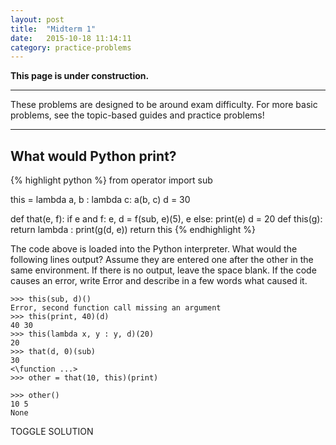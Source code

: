 ```yaml
---
layout: post
title:  "Midterm 1"
date:   2015-10-18 11:14:11
category: practice-problems
---
```


**This page is under construction.**

---

These problems are designed to be around exam difficulty. For more basic problems, see the topic-based guides and practice problems!

---

<a name="wwpp" class="anchor"></a>

## What would Python print?  

{% highlight python %}
from operator import sub

this = lambda a, b : lambda c: a(b, c)
d = 30

def that(e, f):
    if e and f:
        e, d = f(sub, e)(5), e
    else:
        print(e)
        d = 20
    def this(g):
       return lambda : print(g(d, e))
    return this
{% endhighlight %}

The code above is loaded into the Python interpreter. What would the following lines output? Assume they are entered one after the other in the same environment. If there is no output, leave the space blank. If the code causes an error, write Error and describe in a few words what caused it. 
   
<pre><code>>>> this(sub, d)()
<span class="solution">Error, second function call missing an argument</span>
>>> this(print, 40)(d)
<span class="solution">40 30</span>
>>> this(lambda x, y : y, d)(20)
<span class="solution">20</span>
>>> that(d, 0)(sub)
<span class="solution">30<br><\function ...></span>
>>> other = that(10, this)(print)
<span class="solution"></span>
>>> other() 
<span class="solution">10 5<br>None</span></code></pre>

<a class="solution-toggle btn btn-default">TOGGLE SOLUTION</a>